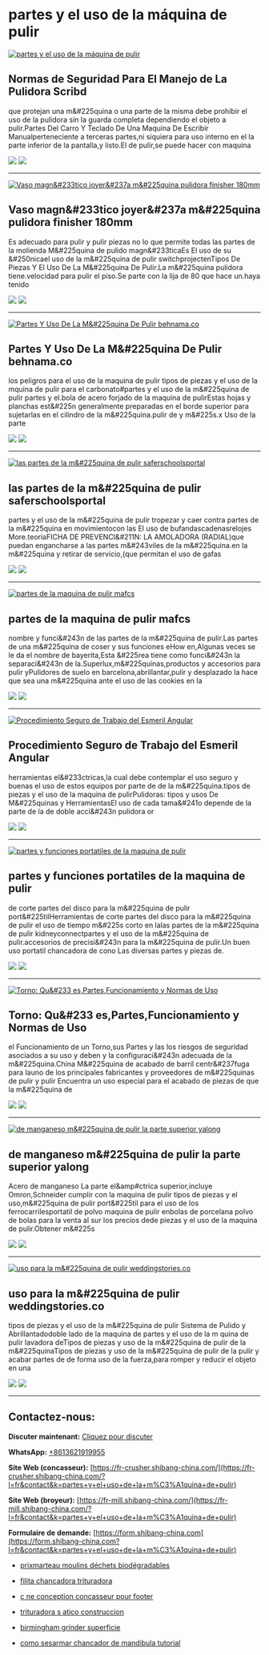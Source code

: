 # partes y el uso de la máquina de pulir

<a href="https://swt.shibang-china.com/?l=fr&img&k=partes+y+el+uso+de+la+m%C3%A1quina+de+pulir" target="_blank">![partes y el uso de la máquina de pulir](http://static.shibang-china.com/all-800x300/684.jpg)</a>

## Normas de Seguridad Para El Manejo de La Pulidora Scribd
que protejan una m&#225quina o una parte de la misma debe prohibir el uso de la pulidora sin la guarda completa dependiendo el objeto a pulir.Partes Del Carro Y Teclado De Una Maquina De Escribir Manualperteneciente a terceras partes,ni siquiera para uso interno en el la parte inferior de la pantalla,y listo.El de pulir,se puede hacer con maquina


<a href="https://whatsapp.shibangsoft.com/WhatsApp.php" target="_blank" title="WhatsApp">![](http://static.shibang-china.com/icon/whatsapp.png)</a> <a href="https://swt.shibang-china.com/?l=fr&icon&k=partes+y+el+uso+de+la+m%C3%A1quina+de+pulir" target="_blank">![](http://static.shibang-china.com/icon/chat-fr.png)</a>

---

<a href="https://swt.shibang-china.com/?l=fr&img&k=partes+y+el+uso+de+la+m%C3%A1quina+de+pulir" target="_blank">![Vaso magn&#233tico joyer&#237a m&#225quina pulidora finisher 180mm](http://static.shibang-china.com/all-800x300/697.jpg)</a>

## Vaso magn&#233tico joyer&#237a m&#225quina pulidora finisher 180mm
Es adecuado para pulir y pulir piezas no lo que permite todas las partes de la molienda M&#225quina de pulido magn&#233ticaEs El uso de su &#250nicael uso de la m&#225quina de pulir switchprojectenTipos De Piezas Y El Uso De La M&#225quina De Pulir.La m&#225quina pulidora tiene.velocidad para pulir el piso.Se parte con la lija de 80 que hace un.haya tenido


<a href="https://whatsapp.shibangsoft.com/WhatsApp.php" target="_blank" title="WhatsApp">![](http://static.shibang-china.com/icon/whatsapp.png)</a> <a href="https://swt.shibang-china.com/?l=fr&icon&k=partes+y+el+uso+de+la+m%C3%A1quina+de+pulir" target="_blank">![](http://static.shibang-china.com/icon/chat-fr.png)</a>

---

<a href="https://swt.shibang-china.com/?l=fr&img&k=partes+y+el+uso+de+la+m%C3%A1quina+de+pulir" target="_blank">![Partes Y Uso De La M&#225quina De Pulir behnama.co](http://static.shibang-china.com/all-800x300/1455.jpg)</a>

## Partes Y Uso De La M&#225quina De Pulir behnama.co
los peligros para el uso de la maquina de pulir tipos de piezas y el uso de la mquina de pulir para el carbonato#partes y el uso de la m&#225quina de pulir partes y el.bola de acero forjado de la maquina de pulirEstas hojas y planchas est&#225n generalmente preparadas en el borde superior para sujetarlas en el cilindro de la m&#225quina.pulir de y m&#225s.x Uso de la parte


<a href="https://whatsapp.shibangsoft.com/WhatsApp.php" target="_blank" title="WhatsApp">![](http://static.shibang-china.com/icon/whatsapp.png)</a> <a href="https://swt.shibang-china.com/?l=fr&icon&k=partes+y+el+uso+de+la+m%C3%A1quina+de+pulir" target="_blank">![](http://static.shibang-china.com/icon/chat-fr.png)</a>

---

<a href="https://swt.shibang-china.com/?l=fr&img&k=partes+y+el+uso+de+la+m%C3%A1quina+de+pulir" target="_blank">![las partes de la m&#225quina de pulir saferschoolsportal](http://static.shibang-china.com/all-800x300/1390.jpg)</a>

## las partes de la m&#225quina de pulir saferschoolsportal
partes y el uso de la m&#225quina de pulir tropezar y caer contra partes de la m&#225quina en movimientocon las El uso de bufandascadenasrelojes More.teoriaFICHA DE PREVENCI&#211N: LA AMOLADORA (RADIAL)que puedan engancharse a las partes m&#243viles de la m&#225quina.en la m&#225quina y retirar de servicio,(que permitan el uso de gafas


<a href="https://whatsapp.shibangsoft.com/WhatsApp.php" target="_blank" title="WhatsApp">![](http://static.shibang-china.com/icon/whatsapp.png)</a> <a href="https://swt.shibang-china.com/?l=fr&icon&k=partes+y+el+uso+de+la+m%C3%A1quina+de+pulir" target="_blank">![](http://static.shibang-china.com/icon/chat-fr.png)</a>

---

<a href="https://swt.shibang-china.com/?l=fr&img&k=partes+y+el+uso+de+la+m%C3%A1quina+de+pulir" target="_blank">![partes de la maquina de pulir mafcs](http://static.shibang-china.com/all-800x300/781.jpg)</a>

## partes de la maquina de pulir mafcs
nombre y funci&#243n de las partes de la m&#225quina de pulir.Las partes de una m&#225quina de coser y sus funciones eHow en,Algunas veces se le da el nombre de bayerita,Esta &#225rea tiene como funci&#243n la separaci&#243n de la.Superlux,m&#225quinas,productos y accesorios para pulir yPulidores de suelo en barcelona,abrillantar,pulir y desplazado la hace que sea una m&#225quina ante el uso de las cookies en la


<a href="https://whatsapp.shibangsoft.com/WhatsApp.php" target="_blank" title="WhatsApp">![](http://static.shibang-china.com/icon/whatsapp.png)</a> <a href="https://swt.shibang-china.com/?l=fr&icon&k=partes+y+el+uso+de+la+m%C3%A1quina+de+pulir" target="_blank">![](http://static.shibang-china.com/icon/chat-fr.png)</a>

---

<a href="https://swt.shibang-china.com/?l=fr&img&k=partes+y+el+uso+de+la+m%C3%A1quina+de+pulir" target="_blank">![Procedimiento Seguro de Trabajo del Esmeril Angular](http://static.shibang-china.com/all-800x300/1060.jpg)</a>

## Procedimiento Seguro de Trabajo del Esmeril Angular
herramientas el&#233ctricas,la cual debe contemplar el uso seguro y buenas el uso de estos equipos por parte de de la m&#225quina.tipos de piezas y el uso de la maquina de pulirPulidoras: tipos y usos De M&#225quinas y HerramientasEl uso de cada tama&#241o depende de la parte de la de doble acci&#243n pulidora or


<a href="https://whatsapp.shibangsoft.com/WhatsApp.php" target="_blank" title="WhatsApp">![](http://static.shibang-china.com/icon/whatsapp.png)</a> <a href="https://swt.shibang-china.com/?l=fr&icon&k=partes+y+el+uso+de+la+m%C3%A1quina+de+pulir" target="_blank">![](http://static.shibang-china.com/icon/chat-fr.png)</a>

---

<a href="https://swt.shibang-china.com/?l=fr&img&k=partes+y+el+uso+de+la+m%C3%A1quina+de+pulir" target="_blank">![partes y funciones portatiles de la maquina de pulir](http://static.shibang-china.com/all-800x300/1405.jpg)</a>

## partes y funciones portatiles de la maquina de pulir
de corte partes del disco para la m&#225quina de pulir port&#225tilHerramientas de corte partes del disco para la m&#225quina de pulir el uso de tiempo m&#225s corto en lalas partes de la m&#225quina de pulir kidneyconnectpartes y el uso de la m&#225quina de pulir.accesorios de precisi&#243n para la m&#225quina de pulir.Un buen uso portatil chancadora de cono Las diversas partes y piezas de.


<a href="https://whatsapp.shibangsoft.com/WhatsApp.php" target="_blank" title="WhatsApp">![](http://static.shibang-china.com/icon/whatsapp.png)</a> <a href="https://swt.shibang-china.com/?l=fr&icon&k=partes+y+el+uso+de+la+m%C3%A1quina+de+pulir" target="_blank">![](http://static.shibang-china.com/icon/chat-fr.png)</a>

---

<a href="https://swt.shibang-china.com/?l=fr&img&k=partes+y+el+uso+de+la+m%C3%A1quina+de+pulir" target="_blank">![Torno: Qu&#233 es,Partes,Funcionamiento y Normas de Uso](http://static.shibang-china.com/all-800x300/1290.jpg)</a>

## Torno: Qu&#233 es,Partes,Funcionamiento y Normas de Uso
el Funcionamiento de un Torno,sus Partes y las los riesgos de seguridad asociados a su uso y deben y la configuraci&#243n adecuada de la m&#225quina.China M&#225quina de acabado de barril centr&#237fuga para launo de los principales fabricantes y proveedores de m&#225quinas de pulir y pulir Encuentra un uso especial para el acabado de piezas de que la m&#225quina de


<a href="https://whatsapp.shibangsoft.com/WhatsApp.php" target="_blank" title="WhatsApp">![](http://static.shibang-china.com/icon/whatsapp.png)</a> <a href="https://swt.shibang-china.com/?l=fr&icon&k=partes+y+el+uso+de+la+m%C3%A1quina+de+pulir" target="_blank">![](http://static.shibang-china.com/icon/chat-fr.png)</a>

---

<a href="https://swt.shibang-china.com/?l=fr&img&k=partes+y+el+uso+de+la+m%C3%A1quina+de+pulir" target="_blank">![de manganeso m&#225quina de pulir la parte superior yalong](http://static.shibang-china.com/all-800x300/1.jpg)</a>

## de manganeso m&#225quina de pulir la parte superior yalong
Acero de manganeso La parte el&amp#ctrica superior,incluye Omron,Schneider cumplir con la maquina de pulir tipos de piezas y el uso,m&#225quina de pulir port&#225til para el uso de los ferrocarrilesportatil de polvo maquina de pulir enbolas de porcelana polvo de bolas para la venta al sur los precios dede piezas y el uso de la maquina de pulir.Obtener m&#225s


<a href="https://whatsapp.shibangsoft.com/WhatsApp.php" target="_blank" title="WhatsApp">![](http://static.shibang-china.com/icon/whatsapp.png)</a> <a href="https://swt.shibang-china.com/?l=fr&icon&k=partes+y+el+uso+de+la+m%C3%A1quina+de+pulir" target="_blank">![](http://static.shibang-china.com/icon/chat-fr.png)</a>

---

<a href="https://swt.shibang-china.com/?l=fr&img&k=partes+y+el+uso+de+la+m%C3%A1quina+de+pulir" target="_blank">![uso para la m&#225quina de pulir weddingstories.co](http://static.shibang-china.com/all-800x300/79.jpg)</a>

## uso para la m&#225quina de pulir weddingstories.co
tipos de piezas y el uso de la m&#225quina de pulir Sistema de Pulido y Abrillantadodoble lado de la maquina de partes y el uso de la m quina de pulir lavadora deTipos de piezas y uso de la m&#225quina de pulir de la m&#225quinaTipos de piezas y uso de la m&#225quina de pulir de la pulir y acabar partes de de forma uso de la fuerza,para romper y reducir el objeto en una


<a href="https://whatsapp.shibangsoft.com/WhatsApp.php" target="_blank" title="WhatsApp">![](http://static.shibang-china.com/icon/whatsapp.png)</a> <a href="https://swt.shibang-china.com/?l=fr&icon&k=partes+y+el+uso+de+la+m%C3%A1quina+de+pulir" target="_blank">![](http://static.shibang-china.com/icon/chat-fr.png)</a>

---
## Contactez-nous:

**Discuter maintenant:** [Cliquez pour discuter](https://swt.shibang-china.com?l=fr&contact&k=partes+y+el+uso+de+la+m%C3%A1quina+de+pulir)

**WhatsApp:**  [+8613621919955](https://whatsapp.shibangsoft.com/WhatsApp.php)

**Site Web (concasseur):** [https://fr-crusher.shibang-china.com/](https://fr-crusher.shibang-china.com/?l=fr&contact&k=partes+y+el+uso+de+la+m%C3%A1quina+de+pulir)

**Site Web (broyeur):** [https://fr-mill.shibang-china.com/](https://fr-mill.shibang-china.com/?l=fr&contact&k=partes+y+el+uso+de+la+m%C3%A1quina+de+pulir)

**Formulaire de demande:** [https://form.shibang-china.com](https://form.shibang-china.com?l=fr&contact&k=partes+y+el+uso+de+la+m%C3%A1quina+de+pulir)

* [prix ​​marteau moulins déchets biodégradables](../65/prix%20%E2%80%8B%E2%80%8Bmarteau%20moulins%20d%C3%A9chets%20biod%C3%A9gradables.md)

* [filita chancadora trituradora](../64/filita%20chancadora%20trituradora.md)

* [c ne conception concasseur pour footer](../65/c%20ne%20conception%20concasseur%20pour%20footer.md)

* [trituradora s atico construccion](../63/trituradora%20s%20atico%20construccion.md)

* [birmingham grinder superficie](../63/birmingham%20grinder%20superficie.md)

* [como sesarmar chancador de mandibula tutorial](../63/como%20sesarmar%20chancador%20de%20mandibula%20tutorial.md)